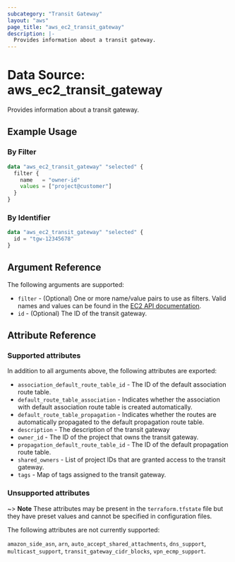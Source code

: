 ```yaml
---
subcategory: "Transit Gateway"
layout: "aws"
page_title: "aws_ec2_transit_gateway"
description: |-
  Provides information about a transit gateway.
---
```


[describe-tgw]: https://docs.cloud.croc.ru/en/api/ec2/transit_gateways/DescribeTransitGateways.html

# Data Source: aws_ec2_transit_gateway

Provides information about a transit gateway.

## Example Usage

### By Filter

```terraform
data "aws_ec2_transit_gateway" "selected" {
  filter {
    name   = "owner-id"
    values = ["project@customer"]
  }
}
```

### By Identifier

```terraform
data "aws_ec2_transit_gateway" "selected" {
  id = "tgw-12345678"
}
```

## Argument Reference

The following arguments are supported:

* `filter` - (Optional) One or more name/value pairs to use as filters.
  Valid names and values can be found in the [EC2 API documentation][describe-tgw].
* `id` - (Optional) The ID of the transit gateway.

## Attribute Reference

### Supported attributes

In addition to all arguments above, the following attributes are exported:

* `association_default_route_table_id` - The ID of the default association route table.
* `default_route_table_association` - Indicates whether the association with default association route table is created automatically.
* `default_route_table_propagation` - Indicates whether the routes are automatically propagated to the default propagation route table.
* `description` - The description of the transit gateway
* `owner_id` - The ID of the project that owns the transit gateway.
* `propagation_default_route_table_id` - The ID of the default propagation route table.
* `shared_owners` - List of project IDs that are granted access to the transit gateway.
* `tags` - Map of tags assigned to the transit gateway.

### Unsupported attributes

~> **Note** These attributes may be present in the `terraform.tfstate` file but they have preset values and cannot be specified in configuration files.

The following attributes are not currently supported:

`amazon_side_asn`, `arn`, `auto_accept_shared_attachments`, `dns_support`, `multicast_support`, `transit_gateway_cidr_blocks`, `vpn_ecmp_support`.
